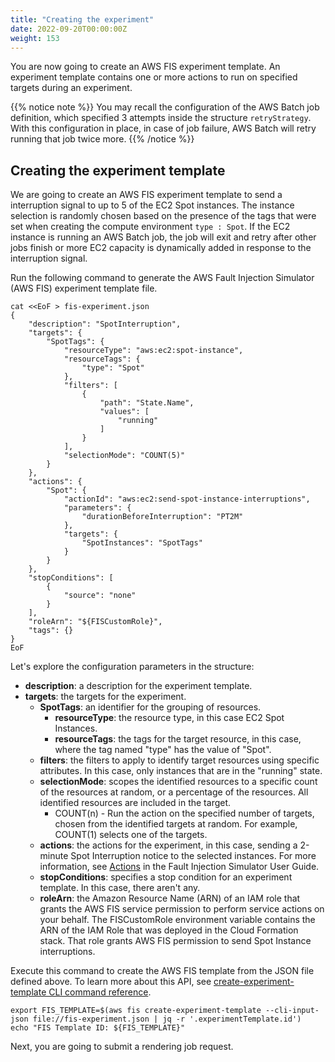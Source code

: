 ```yaml
---
title: "Creating the experiment"
date: 2022-09-20T00:00:00Z
weight: 153
---
```


You are now going to create an AWS FIS experiment template. An experiment template contains one or more actions to run on specified targets during an experiment.

{{% notice note %}}
You may recall the configuration of the AWS Batch job definition, which specified 3 attempts inside the structure `retryStrategy`. With this configuration in place, in case of job failure, AWS Batch will retry running that job twice more.
{{% /notice %}}

## Creating the experiment template

We are going to create an AWS FIS experiment template to send a interruption signal to up to 5 of the EC2 Spot instances. The instance selection is randomly chosen based on the presence of the tags that were set when creating the compute environment `type : Spot`. If the EC2 instance is running an AWS Batch job, the job will exit and retry after other jobs finish or more EC2 capacity is dynamically added in response to the interruption signal.

Run the following command to generate the AWS Fault Injection Simulator (AWS FIS) experiment template file.

```
cat <<EoF > fis-experiment.json
{
    "description": "SpotInterruption",
    "targets": {
        "SpotTags": {
            "resourceType": "aws:ec2:spot-instance",
            "resourceTags": {
                "type": "Spot"
            },
            "filters": [
                {
                    "path": "State.Name",
                    "values": [
                        "running"
                    ]
                }
            ],
            "selectionMode": "COUNT(5)"
        }
    },
    "actions": {
        "Spot": {
            "actionId": "aws:ec2:send-spot-instance-interruptions",
            "parameters": {
                "durationBeforeInterruption": "PT2M"
            },
            "targets": {
                "SpotInstances": "SpotTags"
            }
        }
    },
    "stopConditions": [
        {
            "source": "none"
        }
    ],
    "roleArn": "${FISCustomRole}",
    "tags": {}
}
EoF
```

Let's explore the configuration parameters in the structure:

- **description**: a description for the experiment template.
- **targets**: the targets for the experiment.
  - **SpotTags**: an identifier for the grouping of resources.
    - **resourceType**: the resource type, in this case EC2 Spot Instances.
    - **resourceTags**: the tags for the target resource, in this case, where the tag named "type" has the value of "Spot".
  - **filters**: the filters to apply to identify target resources using specific attributes. In this case, only instances that are in the "running" state.
  - **selectionMode**: scopes the identified resources to a specific count of the resources at random, or a percentage of the resources. All identified resources are included in the target.
    - COUNT(n) - Run the action on the specified number of targets, chosen from the identified targets at random. For example, COUNT(1) selects one of the targets.
  - **actions**: the actions for the experiment, in this case, sending a 2-minute Spot Interruption notice to the selected instances. For more information, see [Actions](https://docs.aws.amazon.com/fis/latest/userguide/actions.html) in the Fault Injection Simulator User Guide.
  - **stopConditions**: specifies a stop condition for an experiment template. In this case, there aren't any.
  - **roleArn**: the Amazon Resource Name (ARN) of an IAM role that grants the AWS FIS service permission to perform service actions on your behalf.  The FISCustomRole environment variable contains the ARN of the IAM Role that was deployed in the Cloud Formation stack. That role grants AWS FIS permission to send Spot Instance interruptions.

Execute this command to create the AWS FIS template from the JSON file defined above. To learn more about this API, see [create-experiment-template CLI command reference](https://docs.aws.amazon.com/cli/latest/reference/fis/create-experiment-template.html).

```
export FIS_TEMPLATE=$(aws fis create-experiment-template --cli-input-json file://fis-experiment.json | jq -r '.experimentTemplate.id')
echo "FIS Template ID: ${FIS_TEMPLATE}"
```

Next, you are going to submit a rendering job request.